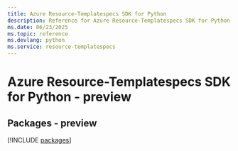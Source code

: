 ```yaml
---
title: Azure Resource-Templatespecs SDK for Python
description: Reference for Azure Resource-Templatespecs SDK for Python
ms.date: 06/23/2025
ms.topic: reference
ms.devlang: python
ms.service: resource-templatespecs
---
```

# Azure Resource-Templatespecs SDK for Python - preview
## Packages - preview
[!INCLUDE [packages](resource-templatespecs-index.md)]